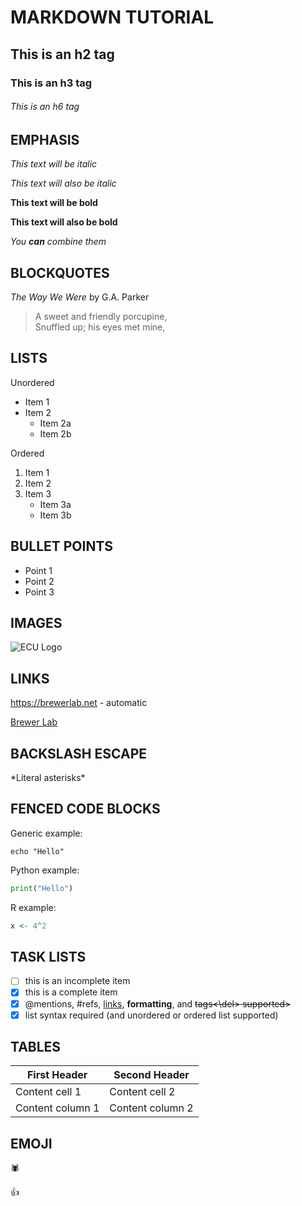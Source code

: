 # MARKDOWN TUTORIAL

## This is an h2 tag

### This is an h3 tag

###### This is an h6 tag

## EMPHASIS

*This text will be italic*

_This text will also be italic_

**This text will be bold**

__This text will also be bold__

_You **can** combine them_

## BLOCKQUOTES

_The Way We Were_ by G.A. Parker

> A sweet and friendly porcupine, \
> Snuffled up; his eyes met mine,

## LISTS

Unordered
* Item 1
* Item 2
	* Item 2a
	* Item 2b

Ordered
1. Item 1
2. Item 2
3. Item 3
	* Item 3a
	* Item 3b

## BULLET POINTS

- Point 1
- Point 2
- Point 3

## IMAGES

![ECU Logo](https://en.wikipedia.org/wiki/East_Carolina_Pirates)

## LINKS

https://brewerlab.net - automatic

[Brewer Lab](https://brewerlab.net)


## BACKSLASH ESCAPE

\*Literal asterisks\*

## FENCED CODE BLOCKS

Generic example:

```
echo "Hello"
```

Python example:

```python
print("Hello")
```

R example:
```r
x <- 4^2
```
## TASK LISTS

- [ ] this is an incomplete item
- [x] this is a complete item
- [x] @mentions, #refs, [links](), **formatting**, and <del>tags<\del> supported>
- [x] list syntax required (and unordered or ordered list supported)

## TABLES

First Header | Second Header
------------ | -------------
Content cell 1 | Content cell 2
Content column 1 | Content column 2

## EMOJI

:spider:

:+1:
